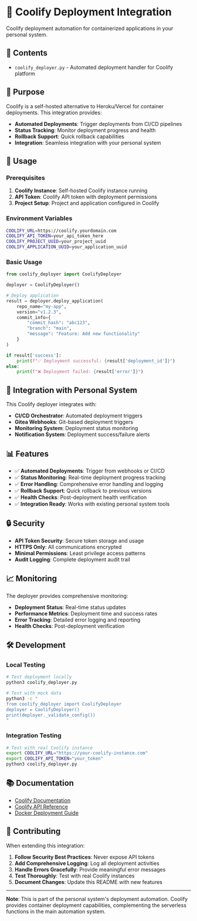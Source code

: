 # 🐳 Coolify Deployment Integration

Coolify deployment automation for containerized applications in your personal system.

## 📁 Contents

- `coolify_deployer.py` - Automated deployment handler for Coolify platform

## 🎯 Purpose

Coolify is a self-hosted alternative to Heroku/Vercel for container deployments. This integration provides:

- **Automated Deployments**: Trigger deployments from CI/CD pipelines
- **Status Tracking**: Monitor deployment progress and health
- **Rollback Support**: Quick rollback capabilities
- **Integration**: Seamless integration with your personal system

## 🚀 Usage

### Prerequisites

1. **Coolify Instance**: Self-hosted Coolify instance running
2. **API Token**: Coolify API token with deployment permissions
3. **Project Setup**: Project and application configured in Coolify

### Environment Variables

```bash
COOLIFY_URL=https://coolify.yourdomain.com
COOLIFY_API_TOKEN=your_api_token_here
COOLIFY_PROJECT_UUID=your_project_uuid
COOLIFY_APPLICATION_UUID=your_application_uuid
```

### Basic Usage

```python
from coolify_deployer import CoolifyDeployer

deployer = CoolifyDeployer()

# Deploy application
result = deployer.deploy_application(
    repo_name="my-app",
    version="v1.2.3",
    commit_info={
        "commit_hash": "abc123",
        "branch": "main",
        "message": "Feature: Add new functionality"
    }
)

if result['success']:
    print(f"✅ Deployment successful: {result['deployment_id']}")
else:
    print(f"❌ Deployment failed: {result['error']}")
```

## 🔧 Integration with Personal System

This Coolify deployer integrates with:

- **CI/CD Orchestrator**: Automated deployment triggers
- **Gitea Webhooks**: Git-based deployment triggers
- **Monitoring System**: Deployment status monitoring
- **Notification System**: Deployment success/failure alerts

## 📊 Features

- ✅ **Automated Deployments**: Trigger from webhooks or CI/CD
- ✅ **Status Monitoring**: Real-time deployment progress tracking
- ✅ **Error Handling**: Comprehensive error handling and logging
- ✅ **Rollback Support**: Quick rollback to previous versions
- ✅ **Health Checks**: Post-deployment health verification
- ✅ **Integration Ready**: Works with existing personal system tools

## 🔒 Security

- **API Token Security**: Secure token storage and usage
- **HTTPS Only**: All communications encrypted
- **Minimal Permissions**: Least privilege access patterns
- **Audit Logging**: Complete deployment audit trail

## 📈 Monitoring

The deployer provides comprehensive monitoring:

- **Deployment Status**: Real-time status updates
- **Performance Metrics**: Deployment time and success rates
- **Error Tracking**: Detailed error logging and reporting
- **Health Checks**: Post-deployment verification

## 🛠️ Development

### Local Testing

```bash
# Test deployment locally
python3 coolify_deployer.py

# Test with mock data
python3 -c "
from coolify_deployer import CoolifyDeployer
deployer = CoolifyDeployer()
print(deployer._validate_config())
"
```

### Integration Testing

```bash
# Test with real Coolify instance
export COOLIFY_URL="https://your-coolify-instance.com"
export COOLIFY_API_TOKEN="your_token"
python3 coolify_deployer.py
```

## 📚 Documentation

- [Coolify Documentation](https://coolify.io/docs)
- [Coolify API Reference](https://coolify.io/docs/api)
- [Docker Deployment Guide](https://coolify.io/docs/docker)

## 🤝 Contributing

When extending this integration:

1. **Follow Security Best Practices**: Never expose API tokens
2. **Add Comprehensive Logging**: Log all deployment activities
3. **Handle Errors Gracefully**: Provide meaningful error messages
4. **Test Thoroughly**: Test with real Coolify instances
5. **Document Changes**: Update this README with new features

---

**Note**: This is part of the personal system's deployment automation. Coolify provides container deployment capabilities, complementing the serverless functions in the main automation system.